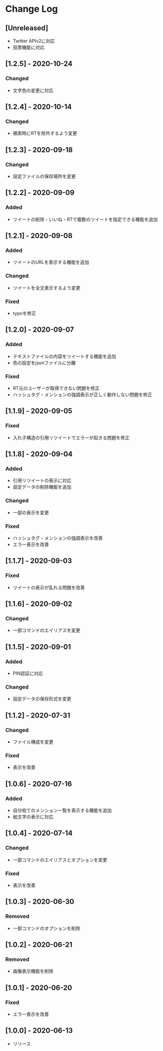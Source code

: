 # Change Log

## [Unreleased]

- Twitter APIv2に対応
- 投票機能に対応

## [1.2.5] - 2020-10-24
### Changed
- 文字色の変更に対応

## [1.2.4] - 2020-10-14
### Changed
- 検索時にRTを除外するよう変更

## [1.2.3] - 2020-09-18
### Changed
- 設定ファイルの保存場所を変更

## [1.2.2] - 2020-09-09
### Added
- ツイートの削除・いいね・RTで複数のツイートを指定できる機能を追加

## [1.2.1] - 2020-09-08
### Added
- ツイートのURLを表示する機能を追加
### Changed
- ツイートを全文表示するよう変更
### Fixed
- typoを修正

## [1.2.0] - 2020-09-07
### Added
- テキストファイルの内容をツイートする機能を追加
- 色の設定をjsonファイルに分離
### Fixed
- RT元のユーザーが取得できない問題を修正
- ハッシュタグ・メンションの強調表示が正しく動作しない問題を修正

## [1.1.9] - 2020-09-05
### Fixed
- 入れ子構造の引用リツイートでエラーが起きる問題を修正

## [1.1.8] - 2020-09-04
### Added
- 引用リツイートの表示に対応
- 設定データの削除機能を追加
### Changed
- 一部の表示を変更
### Fixed
- ハッシュタグ・メンションの強調表示を改善
- エラー表示を改善

## [1.1.7] - 2020-09-03
### Fixed
- ツイートの表示が乱れる問題を改善

## [1.1.6] - 2020-09-02
### Changed
- 一部コマンドのエイリアスを変更

## [1.1.5] - 2020-09-01
### Added
- PIN認証に対応
### Changed
- 設定データの保存形式を変更

## [1.1.2] - 2020-07-31
### Changed
- ファイル構成を変更
### Fixed
- 表示を改善

## [1.0.6] - 2020-07-16
### Added
- 自分宛てのメンション一覧を表示する機能を追加
- 絵文字の表示に対応

## [1.0.4] - 2020-07-14
### Changed
- 一部コマンドのエイリアスとオプションを変更
### Fixed
- 表示を改善

## [1.0.3] - 2020-06-30
### Removed
- 一部コマンドのオプションを削除

## [1.0.2] - 2020-06-21
### Removed
- 画像表示機能を削除

## [1.0.1] - 2020-06-20
### Fixed
- エラー表示を改善

## [1.0.0] - 2020-06-13

- リリース
